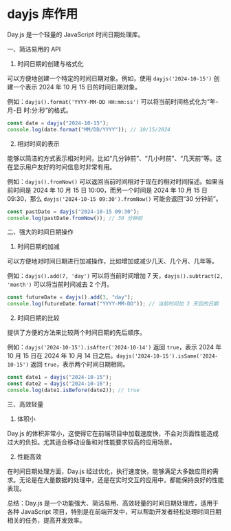 # dayjs 库作用

Day.js 是一个轻量的 JavaScript 时间日期处理库。

一、简洁易用的 API

1. 时间日期的创建与格式化

可以方便地创建一个特定的时间日期对象。例如，使用 `dayjs('2024-10-15')` 创建一个表示 2024 年 10 月 15 日的时间日期对象。

例如：`dayjs().format('YYYY-MM-DD HH:mm:ss')` 可以将当前时间格式化为“年-月-日 时:分:秒”的格式。

```javascript
const date = dayjs("2024-10-15");
console.log(date.format("MM/DD/YYYY")); // 10/15/2024
```

2. 相对时间的表示

能够以简洁的方式表示相对时间，比如“几分钟前”、“几小时前”、“几天前”等。这在显示用户友好的时间信息时非常有用。

例如：`dayjs().fromNow()` 可以返回当前时间相对于现在的相对时间描述。如果当前时间是 2024 年 10 月 15 日 10:00，而另一个时间是 2024 年 10 月 15 日 09:30，那么 `dayjs('2024-10-15 09:30').fromNow()` 可能会返回“30 分钟前”。

```javascript
const pastDate = dayjs("2024-10-15 09:30");
console.log(pastDate.fromNow()); // 30 分钟前
```

二、强大的时间日期操作

1. 时间日期的加减

可以方便地对时间日期进行加减操作，比如增加或减少几天、几个月、几年等。

例如：`dayjs().add(7, 'day')` 可以将当前时间增加 7 天，`dayjs().subtract(2, 'month')` 可以将当前时间减去 2 个月。

```javascript
const futureDate = dayjs().add(3, "day");
console.log(futureDate.format("YYYY-MM-DD")); // 当前时间加 3 天后的日期
```

2. 时间日期的比较

提供了方便的方法来比较两个时间日期的先后顺序。

例如：`dayjs('2024-10-15').isAfter('2024-10-14')` 返回 `true`，表示 2024 年 10 月 15 日在 2024 年 10 月 14 日之后。`dayjs('2024-10-15').isSame('2024-10-15')` 返回 `true`，表示两个时间日期相同。

```javascript
const date1 = dayjs("2024-10-15");
const date2 = dayjs("2024-10-16");
console.log(date1.isBefore(date2)); // true
```

三、高效轻量

1. 体积小

Day.js 的体积非常小，这使得它在前端项目中加载速度快，不会对页面性能造成过大的负担。尤其适合移动设备和对性能要求较高的应用场景。

2. 性能高效

在时间日期处理方面，Day.js 经过优化，执行速度快，能够满足大多数应用的需求。无论是在大量数据的处理中，还是在实时交互的应用中，都能保持良好的性能表现。

总结：Day.js 是一个功能强大、简洁易用、高效轻量的时间日期处理库，适用于各种 JavaScript 项目，特别是在前端开发中，可以帮助开发者轻松处理时间日期相关的任务，提高开发效率。
